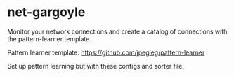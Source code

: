 # net-gargoyle
Monitor your network connections and create a catalog of connections with the pattern-learner template.

Pattern learner template: https://github.com/jpegleg/pattern-learner

Set up pattern learning but with these configs and sorter file.
